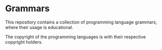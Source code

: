 # Grammars

This repository contains a collection of programming language grammars, where their usage is educational. 

The copyright of the programming languages is with their respective copyright holders.
